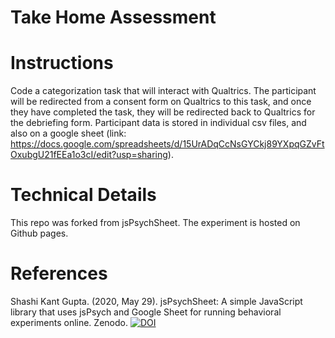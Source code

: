 # Take Home Assessment 

# Instructions 
Code a categorization task that will interact with Qualtrics. The participant will be redirected from a consent form on Qualtrics to this task, and once they have completed the task, they will be redirected back to Qualtrics for the debriefing form. Participant data is stored in individual csv files, and also on a google sheet (link: https://docs.google.com/spreadsheets/d/15UrADqCcNsGYCkj89YXpqGZvFtOxubgU21fEEa1o3cI/edit?usp=sharing). 

# Technical Details
This repo was forked from jsPsychSheet. The experiment is hosted on Github pages.


# References 

Shashi Kant Gupta. (2020, May 29). jsPsychSheet: A simple JavaScript library that uses jsPsych and Google Sheet for running behavioral experiments online. Zenodo. [![DOI](https://zenodo.org/badge/265108176.svg)](https://zenodo.org/badge/latestdoi/265108176)


